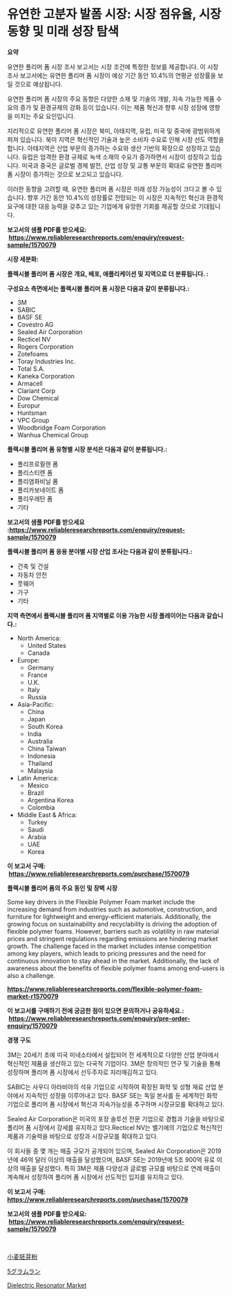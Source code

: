 <p><h1>유연한 고분자 발폼 시장: 시장 점유율, 시장 동향 및 미래 성장 탐색</h1></p><p><strong>요약</strong></p>
<p><p>유연한 폴리머 폼 시장 조사 보고서는 시장 조건에 특정한 정보를 제공합니다. 이 시장 조사 보고서에는 유연한 폴리머 폼 시장이 예상 기간 동안 10.4%의 연평균 성장률을 보일 것으로 예상됩니다.</p><p>유연한 폴리머 폼 시장의 주요 동향은 다양한 소재 및 기술의 개발, 지속 가능한 제품 수요의 증가 및 환경규제의 강화 등이 있습니다. 이는 제품 혁신과 향후 시장 성장에 영향을 미치는 주요 요인입니다.</p><p>지리적으로 유연한 폴리머 폼 시장은 북미, 아태지역, 유럽, 미국 및 중국에 광범위하게 퍼져 있습니다. 북미 지역은 혁신적인 기술과 높은 소비자 수요로 인해 시장 선도 역할을 합니다. 아태지역은 산업 부문의 증가하는 수요와 생산 기반의 확장으로 성장하고 있습니다. 유럽은 엄격한 환경 규제로 녹색 소재의 수요가 증가하면서 시장이 성장하고 있습니다. 미국과 중국은 글로벌 경제 발전, 산업 성장 및 교통 부문의 확대로 유연한 폴리머 폼 시장이 증가하는 것으로 보고되고 있습니다.</p><p>이러한 동향을 고려할 때, 유연한 폴리머 폼 시장은 미래 성장 가능성이 크다고 볼 수 있습니다. 향후 기간 동안 10.4%의 성장률로 전망되는 이 시장은 지속적인 혁신과 환경적 요구에 대한 대응 능력을 갖추고 있는 기업에게 유망한 기회를 제공할 것으로 기대됩니다.</p></p>
<p><strong>보고서의 샘플 PDF를 받으세요: &nbsp;<a href="https://www.reliableresearchreports.com/enquiry/request-sample/1570079">https://www.reliableresearchreports.com/enquiry/request-sample/1570079</a></strong></p>
<p><strong>시장 세분화:</strong></p>
<p><strong> 플렉시블 폴리머 폼 시장은 개요, 배포, 애플리케이션 및 지역으로 더 분류됩니다. :</strong></p>
<p><strong>구성요소 측면에서는 플렉시블 폴리머 폼 시장은 다음과 같이 분류됩니다.:</strong></p>
<p><ul><li>3M</li><li>SABIC</li><li>BASF SE</li><li>Covestro AG</li><li>Sealed Air Corporation</li><li>Recticel NV</li><li>Rogers Corporation</li><li>Zotefoams</li><li>Toray Industries Inc.</li><li>Total S.A.</li><li>Kaneka Corporation</li><li>Armacell</li><li>Clariant Corp</li><li>Dow Chemical</li><li>Europur</li><li>Huntsman</li><li>VPC Group</li><li>Woodbridge Foam Corporation</li><li>Wanhua Chemical Group</li></ul></p>
<p><strong> 플렉시블 폴리머 폼 유형별 시장 분석은 다음과 같이 분류됩니다.:</strong></p>
<p><ul><li>폴리프로필렌 폼</li><li>폴리스티렌 폼</li><li>폴리염화비닐 폼</li><li>폴리카보네이트 폼</li><li>폴리우레탄 폼</li><li>기타</li></ul></p>
<p><strong>보고서의 샘플 PDF를 받으세요 :<a href="https://www.reliableresearchreports.com/enquiry/request-sample/1570079">https://www.reliableresearchreports.com/enquiry/request-sample/1570079</a></strong></p>
<p><strong> 플렉시블 폴리머 폼 응용 분야별 시장 산업 조사는 다음과 같이 분류됩니다.:</strong></p>
<p><ul><li>건축 및 건설</li><li>자동차 안전</li><li>풋웨어</li><li>가구</li><li>기타</li></ul></p>
<p><strong>지역 측면에서 플렉시블 폴리머 폼 지역별로 이용 가능한 시장 플레이어는 다음과 같습니다.:</strong></p>
<p><ul>
    <li>
        North America:
        <ul>
            <li>United States</li>
            <li>Canada</li>
        </ul>
    </li>
    <li>
        Europe:
        <ul>
            <li>Germany</li>
            <li>France</li>
            <li>U.K.</li>
            <li>Italy</li>
            <li>Russia</li>
        </ul>
    </li>
    <li>
        Asia-Pacific:
        <ul>
            <li>China</li>
            <li>Japan</li>
            <li>South Korea</li>
            <li>India</li>
            <li>Australia</li>
            <li>China Taiwan</li>
            <li>Indonesia</li>
            <li>Thailand</li>
            <li>Malaysia</li>
        </ul>
    </li>
    <li>
        Latin America:
        <ul>
            <li>Mexico</li>
            <li>Brazil</li>
            <li>Argentina Korea</li>
            <li>Colombia</li>
        </ul>
    </li>
    <li>
        Middle East & Africa:
        <ul>
            <li>Turkey</li>
            <li>Saudi</li>
            <li>Arabia</li>
            <li>UAE</li>
            <li>Korea</li>
        </ul>
    </li>
    </ul></p>
<p><strong>이 보고서 구매: &nbsp;<a href="https://www.reliableresearchreports.com/purchase/1570079">https://www.reliableresearchreports.com/purchase/1570079</a></strong></p>
<p><strong>플렉시블 폴리머 폼의 주요 동인 및 장벽 시장</strong></p>
<p><p>Some key drivers in the Flexible Polymer Foam market include the increasing demand from industries such as automotive, construction, and furniture for lightweight and energy-efficient materials. Additionally, the growing focus on sustainability and recyclability is driving the adoption of flexible polymer foams. However, barriers such as volatility in raw material prices and stringent regulations regarding emissions are hindering market growth. The challenge faced in the market includes intense competition among key players, which leads to pricing pressures and the need for continuous innovation to stay ahead in the market. Additionally, the lack of awareness about the benefits of flexible polymer foams among end-users is also a challenge.</p></p>
<p><strong><a href="https://www.reliableresearchreports.com/flexible-polymer-foam-market-r1570079">https://www.reliableresearchreports.com/flexible-polymer-foam-market-r1570079</a></strong></p>
<p><strong>이 보고서를 구매하기 전에 궁금한 점이 있으면 문의하거나 공유하세요.: &nbsp;<a href="https://www.reliableresearchreports.com/enquiry/pre-order-enquiry/1570079">https://www.reliableresearchreports.com/enquiry/pre-order-enquiry/1570079</a></strong></p>
<p><strong>경쟁 구도</strong></p>
<p><p>3M는 20세기 초에 미국 미네소타에서 설립되어 전 세계적으로 다양한 산업 분야에서 혁신적인 제품을 생산하고 있는 다국적 기업이다. 3M은 창의적인 연구 및 기술을 통해 성장하며 폴리머 폼 시장에서 선두주자로 자리매김하고 있다. </p><p>SABIC는 사우디 아라비아의 석유 기업으로 시작하여 확장된 화학 및 성형 재료 산업 분야에서 지속적인 성장을 이루어내고 있다. BASF SE는 독일 본사를 둔 세계적인 화학 기업으로 폴리머 폼 시장에서 혁신과 지속가능성을 추구하며 시장규모를 확대하고 있다.</p><p>Sealed Air Corporation은 미국의 포장 솔루션 전문 기업으로 경험과 기술을 바탕으로 폴리머 폼 시장에서 강세를 유지하고 있다.Recticel NV는 벨기에의 기업으로 혁신적인 제품과 기술력을 바탕으로 성장과 시장규모를 확대하고 있다.</p><p>이 회사들 중 몇 개는 매출 규모가 공개되어 있으며, Sealed Air Corporation은 2019년에 46억 달러 이상의 매출을 달성했으며, BASF SE는 2019년에 5조 900억 유로 이상의 매출을 달성했다. 특히 3M은 제품 다양성과 글로벌 규모를 바탕으로 연례 매출이 계속해서 성장하여 폴리머 폼 시장에서 선도적인 입지를 유지하고 있다.</p></p>
<p><strong>이 보고서 구매: &nbsp; <a href="https://www.reliableresearchreports.com/purchase/1570079">https://www.reliableresearchreports.com/purchase/1570079</a></strong></p>
<p><strong>보고서의 샘플 PDF를 받으세요: &nbsp;<a href="https://www.reliableresearchreports.com/enquiry/request-sample/1570079">https://www.reliableresearchreports.com/enquiry/request-sample/1570079</a></strong><strong></strong></p>
<p>&nbsp;</p>
<p><p><a href="https://github.com/CloydAbbott2023/Market-Research-Report-List-1/blob/main/784335230602.md">小麦胚芽粉</a></p><p><a href="https://github.com/AaronVargas43/Market-Research-Report-List-1/blob/main/523309230601.md">5グラムラン</a></p><p><a href="https://fearless-okapi-6c8.notion.site/Dielectric-Resonator-Market-Outlook-Industry-Overview-and-Forecast-2024-to-2031-e89b8cd4b90b4a90858ffbb0adff4941">Dielectric Resonator Market</a></p></p>
